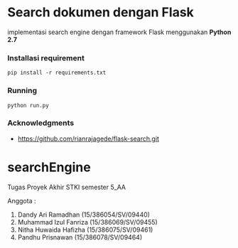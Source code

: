 # Search dokumen dengan Flask
implementasi search engine dengan framework Flask menggunakan  **Python 2.7**

### Installasi requirement
```
pip install -r requirements.txt
```

### Running
```
python run.py
```

### Acknowledgments
* https://github.com/rianrajagede/flask-search.git

# searchEngine
Tugas Proyek Akhir STKI semester 5_AA

Anggota :
1. Dandy Ari Ramadhan     (15/386054/SV/09440)
2. Muhammad Izul Fanriza  (15/386069/SV/09455)
3. Nitha Huwaida Hafizha  (15/386075/SV/09461)
4. Pandhu Prisnawan       (15/386078/SV/09464)
